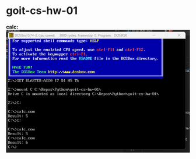 # goit-cs-hw-01

**calc:**<br>
![Images/Screenshot.png](https://github.com/Spogoretskyi/goit-cs-hw-01/blob/main/Images/Screenshot.png)
